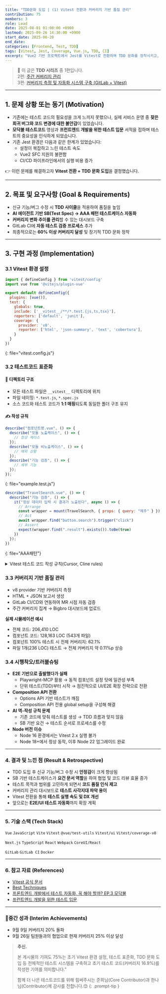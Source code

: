 ```yaml
---
title: "TDD문화 도입 | (1) Vitest 전환과 커버리지 기반 품질 관리"
contribution: 75
members: 3
role: Lead
date: 2025-08-01 01:00:00 +0900
lastmod: 2025-09-26 14:30:00 +0900
start_date: 2025-06-20
end_date:
categories: [Frontend, Test, TDD]
tags: [Vitest, Jest, Coverage, Vue.js, TDD, CI]
excerpt: "Vue2 기반 프로젝트에서 Jest를 Vitest로 전환하며 TDD 문화를 정착시키고, 커버리지 기반 품질 관리 체계를 구축한 과정을 공유합니다."
---
```


> 📌 이 글은 **TDD 시리즈** 중 1편입니다.  
> 2편: [주간 커버리지 관리](/posts/tdd_bigbro)  
> 3편: [커버리지 측정 및 자동화 시스템 구축 (GitLab + Vitest)](/posts/tdd_gitlab)

---

## 1. 문제 상황 또는 동기 (Motivation)
- 기존에는 테스트 코드의 필요성을 크게 느끼지 못했으나, 실제 서비스 운영 중 **잦은 회귀 버그와 코드 변경에 대한 불안감**이 있었습니다.
- **모닥불 테스트코드** 영상과 **프런트엔드 개발을 위한 테스트 입문** 서적을 접하며 테스트의 중요성을 인식하게 되었습니다.
- 기존 Jest 환경은 다음과 같은 한계가 있었습니다:
  - 설정이 복잡하고 느린 테스트 속도
  - Vue2 SFC 지원의 불편함
  - CI/CD 파이프라인에서의 실행 비용 증가

👉 이런 문제를 해결하고자 **Vitest 전환 + TDD 문화 도입**을 결정했습니다.

---

## 2. 목표 및 요구사항 (Goal & Requirements)
- 신규 기능/버그 수정 시 **TDD 사이클**을 적용하여 품질을 높임  
- **AI 에이전트 기반 SB(Test Spec) → AAA 패턴 테스트케이스 자동화**  
- **커버리지 변화 추이를 관리**할 수 있는 대시보드 구축  
- GitLab CI에 **자동 테스트 검증 프로세스** 추가  
- 최종적으로는 **60% 이상 커버리지 달성** 및 장기적 TDD 문화 정착  

---

## 3. 구현 과정 (Implementation)

### 3.1 Vitest 환경 설정

```js
import { defineConfig } from 'vitest/config'
import vue from '@vitejs/plugin-vue'

export default defineConfig({
  plugins: [vue()],
  test: {
    globals: true,          
    include: ['__vitest__/**/*.test.{js,ts,tsx}'],
    reporters: ['default', 'junit'],
    coverage: {
      provider: 'v8',
      reporter: ['html', 'json-summary', 'text', 'cobertura'],
    }
  }
})
```
{: file="vitest.config.js"}

### 3.2 테스트코드 표준화

#### 📂 디렉토리 구조
- 모든 테스트 파일은 `__vitest__` 디렉토리에 위치  
- 파일 네이밍: `*.test.js`, `*.spec.js`  
- 소스 코드와 테스트 코드가 **1:1 매핑**되도록 동일한 폴더 구조 유지  

#### ✍ 작성 규칙
```js
describe("컴포넌트명.vue", () => {
  describe("모듈 노출케이스", () => {
    // 정상 케이스
  });
  describe("모듈 비노출케이스", () => {
    // 예외 상황
  });
  describe("기능 검증", () => {
    // 세부 기능
  });
});
```
{: file="example.test.js"}
```js
describe("TravelSearch.vue", () => {
  describe("기능 검증", () => { 
    it("정상 데이터 입력 시 결과가 노출된다", async () => {
      // Arrange
      const wrapper = mount(TravelSearch, { props: { query: "제주" } })
      // Act
      await wrapper.find("button.search").trigger("click")
      // Assert
      expect(wrapper.find(".result").exists()).toBe(true)
    })
  });
})
```
{: file="AAA패턴"}

<details>
<summary>Vitest 테스트 코드 작성 규칙(Cursor, Cline rules)</summary>
<div markdown="1">

## 절대 원칙
테스트 파일을 제외한 다른 파일은 수정하면 안된다

## 0. TDD(Test Driven Development) 방법론
### 기본 원칙
- 모든 기능/버그 수정 시에도 TDD 사이클(Red-Green-Refactor)을 따른다.

### 작업 순서
1. SB 작성 완료 후:
  - 요건을 정리하여 테스트 코드를 먼저 작성한다.
  - 이 시점의 테스트는 반드시 실패(Red)해야 한다.

2. 데이터 스키마 수신 후:
  - 정상 케이스, 비정상 케이스에 대한 테스트 데이터를 세팅한다.
  - 각 케이스별 예상 결과를 명확히 정의한다.

3. 실제 구현:
  - 작업 진행 중 테스트 성공(Green)을 지속적으로 확인한다.
  - 모든 케이스에 대해 테스트가 통과하는지 확인한다.

4. 리팩토링:
  - 코드 품질 개선
  - 테스트 유지 보수

## 1. 파일 위치 및 네이밍
- 테스트 파일은 소스와 동일한 폴더에 `*.test.js`, `*.test.ts`, `*.spec.js`, `*.spec.ts` 또는 `__vitest__` 폴더에 작성한다.
- 예시: `Button.test.js`, `utils.spec.ts`

## 2. 테스트 구조
- `describe`로 테스트 단위(컴포넌트/함수)를 그룹화한다.
- 동일 컴포넌트/함수 내에서도 "주요 기능 단위"로 describe를 분리하여 작성한다. (예: 노출 조건, 데이터 변환, 이벤트 등)
- `it` 또는 `test`로 개별 동작을 명확히 작성한다.

## 2-1. describe 대분류 작성 권장
- 컴포넌트 테스트 시, 주요 시나리오별로 describe 블록을 아래와 같이 크게 구분하여 작성한다.
  - **모듈 노출케이스**: 정상적으로 모듈이 노출되는 조건/상황을 검증
  - **모듈 비노출케이스**: 필수 데이터 미존재 등으로 모듈이 노출되지 않는 조건을 검증
  - **기능 검증**: 스타일, 동작, 이벤트 등 세부 기능을 검증
- 예시:
  ```js
  describe("모듈명.vue", () => {
    describe("모듈 노출케이스", () => { ... });
    describe("모듈 비노출케이스", () => { ... });
    describe("기능 검증", () => { ... });
  });
  ```
- 실제 예시는 __vitest__/travel_search.test.js 참고

## 3. AAA 패턴 적용
- Arrange(준비), Act(실행), Assert(검증) 순서로 작성한다.

## 4. 단일 책임 원칙
- 하나의 테스트는 하나의 동작만 검증한다.

## 5. 명확한 테스트명
- 테스트 목적이 드러나도록 한글 또는 영어로 명확하게 작성한다.

## 6. Mock/Stub 적극 활용
- 외부 의존성(네트워크, 타 모듈 등)은 mocking/stubbing 한다.

## 7. 비동기 테스트는 async/await 사용
- 비동기 함수 테스트 시 `async/await`을 사용한다.

## 8. 스냅샷 테스트는 신중하게 사용
- UI 변경이 잦은 경우 스냅샷 테스트는 최소화한다.

## 9. 테스트 커버리지 목표
- 전체 커버리지 80% 이상을 목표로 한다.

## 10. 테스트 독립성 보장
- 테스트 간 상태를 공유하지 않는다.
- 각 테스트는 독립적으로 실행되어야 한다.

</div>
</details>

### 3.3 커버리지 기반 품질 관리
- v8 provider 기반 커버리지 측정
- HTML + JSON 보고서 생성
- GitLab CI/CD와 연동하여 MR 시점 자동 검증
- 주간 커버리지 집계 → Bigbro 대시보드에 업로드

**실제 시뮬레이션 예시**
- 전체 코드: 206,410 LOC
- 컴포넌트 코드: 128,163 LOC (543개 파일)
- 컴포넌트 100% 테스트 시 전체 커버리지: 62.1%
- 파일 1개(236 LOC) 테스트 → 전체 커버리지 약 0.11%p 상승

### 3.4 시행착오/트러블슈팅
- **E2E 기반으로 출발했다가 실패**
  - Playwright-MCP 활용 → 동적 컴포넌트 설정 탓에 일관성 부족
  - 단위 테스트(TDD)부터 시작 → 점진적으로 UI/E2E 확장 전략으로 전환
- **Composition API 전환**
  - Options API 기반 테스트가 깨짐
  - Composition API 전용 global setup을 구성해 해결
- **AI 역-작성 규칙 문제**
  - 기존 코드에 맞춰 테스트를 생성 → TDD 흐름과 맞지 않음
  - SB 기반 요건 → 테스트 순서로 프로세스를 수정
- **Node 버전 이슈**
  - Node 16 환경에서는 Vitest 2.x 실행 불가
  - Node 18+에서 정상 동작, 이후 Node 22 업그레이드 완료

---

### 4. 결과 및 느낀 점 (Result & Retrospective)
- TDD 도입 후 신규 기능/버그 수정 시 **안정감**이 크게 향상됨
- SB 기반 테스트케이스가 **요건 문서 역할**을 하여 협업 및 코드 리뷰 효율 증가
- 테스트 목적과 범위를 고민하게 되면서 **코드 품질 인식 제고**
- 커버리지 관리 대시보드로 **테스트 사각지대 파악 용이**
- Vitest 전환을 통해 **테스트 실행 속도 및 DX 개선**
- 앞으로는 **E2E/UI 테스트 자동화**까지 확장 계획

---

### 5. 기술 스택 (Tech Stack)

`Vue` `JavaScript` `Vite` `Vitest` `@vue/test-utils` `Vitest/ui` `Vitest/coverage-v8`

`Next.js` `TypeScript` `React` `Webpack` `CoreUI/React`

`GitLab` `GitLab CI` `Docker`

---

### 6. 참고 자료 (References)
- [Vitest 공식 문서](https://vitest.dev/guide/)
- [Best Techniques](https://dev.to/wallacefreitas/best-techniques-to-create-tests-with-the-vitest-framework-9al)
- [프론트엔드 개발에서 테스트 자동화, 꼭 해야 할까? EP.3 모닥불](https://toss.tech/article/firesidechat_frontend_3)
- [프런트엔드 개발을 위한 테스트 입문](https://product.kyobobook.co.kr/detail/S000213500949)

---

### 🥇중간 성과 (Interim Achievements)
- 9월 9일 커버리지 20% 돌파
- 9월 26일 팀원들과의 협업으로 현재 커버리지 25% 이상 달성

> **추신.** 
> 
> 본 게시물의 기여도 75%는 초기 Vitest 환경 설정, 테스트 표준화, TDD 문화 도입 등
> 전체적인 테스트 시스템을 구축하고 초기 테스트 코드(커버리지 16.9%)를 작성한 기여를 의미합니다."
> 
> 함께 더 나은 테스트코드를 위해 힘써주시는 준희님(Core Contributor)과 한나님(Contributor)께 감사를 전합니다.😊
{: .prompt-tip }

